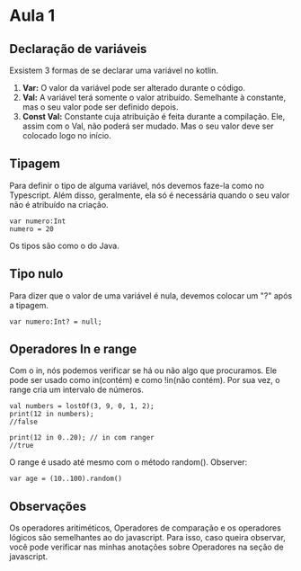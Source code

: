 # Aula 1

## Declaração de variáveis

Exsistem 3 formas de se declarar uma variável no kotlin.

1. **Var:** O valor da variável pode ser alterado durante o código.
2. **Val:** A variável terá somente o valor atribuído. Semelhante à constante, mas o seu valor pode ser definido depois.
3. **Const Val:** Constante cuja atribuição é feita durante a compilação. Ele, assim com o Val, não poderá ser mudado. Mas o seu valor deve ser colocado logo no início.

## Tipagem

Para definir o tipo de alguma variável, nós devemos faze-la como no Typescript. Além disso, geralmente, ela só é necessária quando o seu valor não é atribuído na criação.
```
var numero:Int
numero = 20
```

Os tipos são como o do Java.

## Tipo nulo
Para dizer que o valor de uma variável é nula, devemos colocar um "?" após a tipagem.
```
var numero:Int? = null;
```

## Operadores In e range
Com o in, nós podemos verificar se há ou não algo que procuramos. Ele pode ser usado como in(contém) e como !in(não contém). Por sua vez, o range cria um intervalo de números.
```
val numbers = lostOf(3, 9, 0, 1, 2);
print(12 in numbers);
//false

print(12 in 0..20); // in com ranger
//true
```

O range é usado até mesmo com o método random(). Observer:
```
var age = (10..100).random()
```

## Observações
Os operadores aritiméticos, Operadores de comparação e os operadores lógicos são semelhantes ao do javascript. Para isso, caso queira observar, você pode verificar nas minhas anotações sobre Operadores na seção de javascript.
